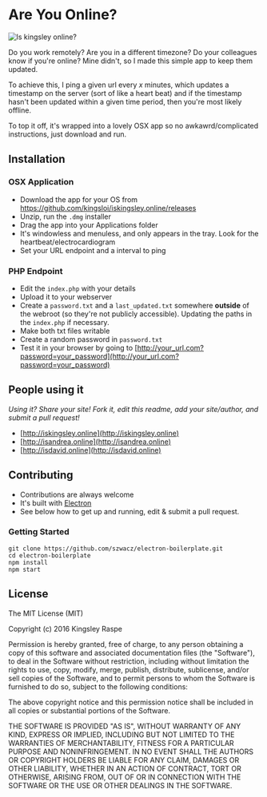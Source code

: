# Are You Online?

![Is kingsley online?](http://i.imgur.com/1RjSV6p.png "Is Kingsley Online?")

Do you work remotely? Are you in a different timezone? Do your colleagues know if you're online? Mine didn't, so I made this simple app to keep them updated.

To achieve this, I ping a given url every _x_ minutes, which updates a timestamp on the server (sort of like a heart beat) and if the timestamp hasn't been updated within a given time period, then you're most likely offline.

To top it off, it's wrapped into a lovely OSX app so no awkawrd/complicated instructions, just download and run.

## Installation
### OSX Application
  - Download the app for your OS from https://github.com/kingsloi/iskingsley.online/releases
  - Unzip, run the `.dmg` installer
  - Drag the app into your Applications folder
  - It's windowless and menuless, and only appears in the tray. Look for the heartbeat/electrocardiogram
  - Set your URL endpoint and a interval to ping

### PHP Endpoint
  - Edit the `index.php` with your details
  - Upload it to your webserver
  - Create a `password.txt` and a `last_updated.txt` somewhere **outside** of the webroot (so they're not publicly accessible). Updating the paths in the `index.php` if necessary.
  - Make both txt files writable
  - Create a random password in `password.txt`
  - Test it in your browser by going to [http://your_url.com?password=your_password](http://your_url.com?password=your_password)

## People using it
_Using it? Share your site! Fork it, edit this readme, add your site/author, and submit a pull request!_
- [http://iskingsley.online](http://iskingsley.online)
- [http://isandrea.online](http://isandrea.online)
- [http://isdavid.online](http://isdavid.online)

## Contributing
   - Contributions are always welcome
   - It's built with [Electron](http://electron.atom.io/)
   - See below how to get up and running, edit & submit a pull request.

### Getting Started
```
git clone https://github.com/szwacz/electron-boilerplate.git
cd electron-boilerplate
npm install
npm start
```
## License
The MIT License (MIT)

Copyright (c) 2016 Kingsley Raspe

Permission is hereby granted, free of charge, to any person obtaining a copy
of this software and associated documentation files (the "Software"), to deal
in the Software without restriction, including without limitation the rights
to use, copy, modify, merge, publish, distribute, sublicense, and/or sell
copies of the Software, and to permit persons to whom the Software is
furnished to do so, subject to the following conditions:

The above copyright notice and this permission notice shall be included in all
copies or substantial portions of the Software.

THE SOFTWARE IS PROVIDED "AS IS", WITHOUT WARRANTY OF ANY KIND, EXPRESS OR
IMPLIED, INCLUDING BUT NOT LIMITED TO THE WARRANTIES OF MERCHANTABILITY,
FITNESS FOR A PARTICULAR PURPOSE AND NONINFRINGEMENT. IN NO EVENT SHALL THE
AUTHORS OR COPYRIGHT HOLDERS BE LIABLE FOR ANY CLAIM, DAMAGES OR OTHER
LIABILITY, WHETHER IN AN ACTION OF CONTRACT, TORT OR OTHERWISE, ARISING FROM,
OUT OF OR IN CONNECTION WITH THE SOFTWARE OR THE USE OR OTHER DEALINGS IN THE
SOFTWARE.